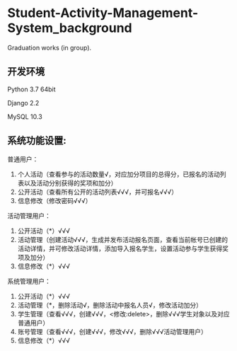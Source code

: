 # Student-Activity-Management-System_background

Graduation works (in group).

## 开发环境
Python 3.7 64bit

Django 2.2

MySQL 10.3

## 系统功能设置:
普通用户： 
1. 个人活动（查看参与的活动数量√，对应加分项目的总得分，已报名的活动列表以及活动分别获得的奖项和加分） 
2. 公开活动（查看所有公开的活动列表√√√，并可报名√√√） 
3. 信息修改（修改密码√√√）

活动管理用户： 
1. 公开活动（*）√√√
2. 活动管理（创建活动√√√，生成并发布活动报名页面，查看当前帐号已创建的活动详情，并可修改活动详情，添加导入报名学生，设置活动参与学生获得奖项及加分） 
3. 信息修改（*）√√√

系统管理用户： 
1. 公开活动（*）√√√
2. 活动管理（*，删除活动√，删除活动中报名人员√，修改活动加分）
3. 学生管理（查看√√√，创建√√√，<修改:delete>，删除√√√学生对象以及对应普通用户）
4. 账号管理（查看√√√，创建√√√，修改√√√，删除√√√活动管理用户）
5. 信息修改（*）√√√